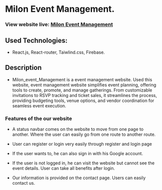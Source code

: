 # Milon Event Management.

### View website live: [Milon Event Management](http://milon-event-management.surge.sh/)


## Used Technologies:
 - React.js, React-router, Taiwlind.css, Firebase.

## Description
- Milon_event_Management is a event management website. Used this website,  event management website simplifies event planning, offering tools to create, promote, and manage gatherings. From customizable invitations to RSVP tracking and ticket sales, it streamlines the process, providing budgeting tools, venue options, and vendor coordination for seamless event execution.

### Features of the our website

- A status navbar comes on the website to move from one page to another. Where the user can easily go from one route to another route.

- User can register or login very easily through register and login page

- If the user wants to, he can also sign in with his Google account.

- If the user is not logged in, he can visit the website but cannot see the event details. User can take all benefits after login.

- Our information is provided on the contact page. Users can easily contact us.
